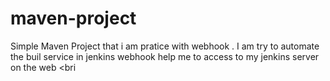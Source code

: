 # maven-project

Simple Maven Project that i am pratice with webhook . I am try to automate the buil service in jenkins
webhook help me to access to my jenkins server on the web
<bri

